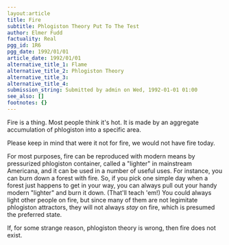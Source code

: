 ```yaml
---
layout:article
title: Fire
subtitle: Phlogiston Theory Put To The Test
author: Elmer Fudd
factuality: Real
pgg_id: 1R6
pgg_date: 1992/01/01
article_date: 1992/01/01
alternative_title_1: Flame
alternative_title_2: Phlogiston Theory
alternative_title_3: 
alternative_title_4: 
submission_string: Submitted by admin on Wed, 1992-01-01 01:00
see_also: []
footnotes: {}
---
```

<div>
<p>Fire is a thing. Most people think it's hot. It is made by an aggregate accumulation of phlogiston into a specific area.</p>
<p>Please keep in mind that were it not for fire, we would not have fire today.</p>
<p>For most purposes, fire can be reproduced with modern means by pressurized phlogiston container, called a "lighter" in mainstream Americana, and it can be used in a number of useful uses. For instance, you can burn down a forest with fire. So, if you pick one simple day when a forest just happens to get in your way, you can always pull out your handy modern "lighter" and burn it down. (That'll teach 'em!) You could always light other people on fire, but since many of them are not legimitate phlogiston attractors, they will not always <em>stay</em> on fire, which is presumed the preferred state.</p>
<p>If, for some strange reason, phlogiston theory is wrong, then fire does not exist. <!--Amazon_CLS_IM_END--></p>
</div>


